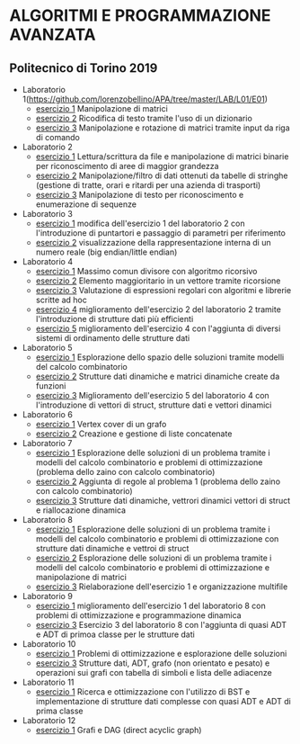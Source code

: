 # ALGORITMI E PROGRAMMAZIONE AVANZATA
## Politecnico di Torino 2019

* Laboratorio 1(https://github.com/lorenzobellino/APA/tree/master/LAB/L01/E01)
  + [esercizio 1](https://github.com/lorenzobellino/APA/tree/master/LAB/L01/E01)
    Manipolazione di matrici
  + [esercizio 2](https://github.com/lorenzobellino/APA/tree/master/LAB/L01/E02)
    Ricodifica di testo tramite l'uso di un dizionario
  + [esercizio 3](https://github.com/lorenzobellino/APA/tree/master/LAB/L01/E03)
    Manipolazione e rotazione di matrici tramite input da riga di comando
* Laboratorio 2
  + [esercizio 1](https://github.com/lorenzobellino/APA/tree/master/LAB/L02/E01)
    Lettura/scrittura da file e manipolazione di matrici binarie per riconoscimento di aree di maggior grandezza
  + [esercizio 2](https://github.com/lorenzobellino/APA/tree/master/LAB/L02/E02)
    Manipolazione/filtro di dati ottenuti da tabelle di stringhe (gestione di tratte, orari e ritardi per una azienda di trasporti)
  + [esercizio 3](https://github.com/lorenzobellino/APA/tree/master/LAB/L02/E03)
    Manipolazione di testo per riconoscimento e enumerazione di sequenze
* Laboratorio 3
  + [esercizio 1](https://github.com/lorenzobellino/APA/tree/master/LAB/L03/E01)
    modifica dell'esercizio 1 del laboratorio 2 con l'introduzione di puntartori e passaggio di parametri per riferimento
  + [esercizio 2](https://github.com/lorenzobellino/APA/tree/master/LAB/L03/E02)
    visualizzazione della rappresentazione interna di un numero reale (big endian/little endian)
* Laboratorio 4
  + [esercizio 1](https://github.com/lorenzobellino/APA/tree/master/LAB/L04/E01)
    Massimo comun divisore con algoritmo ricorsivo
  + [esercizio 2](https://github.com/lorenzobellino/APA/tree/master/LAB/L04/E02)
    Elemento maggioritario in un vettore tramite ricorsione
  + [esercizio 3](https://github.com/lorenzobellino/APA/tree/master/LAB/L04/E03)
    Valutazione di espressioni regolari con algoritmi e librerie scritte ad hoc
  + [esercizio 4](https://github.com/lorenzobellino/APA/tree/master/LAB/L04/E04)
    miglioramento dell'esercizio 2 del laboratorio 2 tramite l'introduzione di strutture dati più efficienti
  + [esercizio 5](https://github.com/lorenzobellino/APA/tree/master/LAB/L04/E05)
    miglioramento dell'esercizio 4 con l'aggiunta di diversi sistemi di ordinamento delle strutture dati
* Laboratorio 5
  + [esercizio 1](https://github.com/lorenzobellino/APA/tree/master/LAB/L05/E01)
    Esplorazione dello spazio delle soluzioni tramite modelli del calcolo combinatorio
  + [esercizio 2](https://github.com/lorenzobellino/APA/tree/master/LAB/L05/E02)
    Strutture dati dinamiche e matrici dinamiche create da funzioni
  + [esercizio 3](https://github.com/lorenzobellino/APA/tree/master/LAB/L05/E03)
    Miglioramento dell'esercizio 5 del laboratorio 4 con l'introduzione di vettori di struct, strutture dati e vettori dinamici
* Laboratorio 6
  + [esercizio 1](https://github.com/lorenzobellino/APA/tree/master/LAB/L06/E01)
    Vertex cover di un grafo
  + [esercizio 2](https://github.com/lorenzobellino/APA/tree/master/LAB/L06/E02)
    Creazione e gestione di liste concatenate
* Laboratorio 7
  + [esercizio 1](https://github.com/lorenzobellino/APA/tree/master/LAB/L07/E01)
    Esplorazione delle soluzioni di un problema tramite i modelli del calcolo combinatorio e problemi di ottimizzazione (problema dello zaino con calcolo combinatorio)
  + [esercizio 2](https://github.com/lorenzobellino/APA/tree/master/LAB/L07/E02)
    Aggiunta di regole al problema 1 (problema dello zaino con calcolo combinatorio)
  + [esercizio 3](https://github.com/lorenzobellino/APA/tree/master/LAB/L07/E03)
    Strutture dati dinamiche, vettrori dinamici vettori di struct e riallocazione dinamica
* Laboratorio 8
  + [esercizio 1](https://github.com/lorenzobellino/APA/tree/master/LAB/L08/E01)
    Esplorazione delle soluzioni di un problema tramite i modelli del calcolo combinatorio e problemi di ottimizzazione con strutture dati dinamiche e vettroi di struct
  + [esercizio 2](https://github.com/lorenzobellino/APA/tree/master/LAB/L08/E02)
    Esplorazione delle soluzioni di un problema tramite i modelli del calcolo combinatorio e problemi di ottimizzazione e manipolazione di matrici
  + [esercizio 3](https://github.com/lorenzobellino/APA/tree/master/LAB/L08/E03)
    Rielaborazione dell'esercizio 1 e organizzazione multifile
* Laboratorio 9
  + [esercizio 1](https://github.com/lorenzobellino/APA/tree/master/LAB/L09/E01)
    miglioramento dell'esercizio 1 del laboratorio 8 con problemi di ottimizzazione e programmazione dinamica
  + [esercizio 3](https://github.com/lorenzobellino/APA/tree/master/LAB/L09/E03)
    Esercizio 3 del laboratorio 8 con l'aggiunta di quasi ADT e ADT di primoa classe per le strutture dati
* Laboratorio 10
  + [esercizio 1](https://github.com/lorenzobellino/APA/tree/master/LAB/L10/E01)
    Problemi di ottimizzazione e esplorazione delle soluzioni
  + [esercizio 3](https://github.com/lorenzobellino/APA/tree/master/LAB/L10/E03)
    Strutture dati, ADT, grafo (non orientato e pesato) e operazioni sui grafi con tabella di simboli e lista delle adiacenze
* Laboratorio 11
  + [esercizio 1](https://github.com/lorenzobellino/APA/tree/master/LAB/L11/E01)
    Ricerca e ottimizzazione con l'utilizzo di BST e implementazione di strutture dati complesse con quasi ADT e ADT di prima classe
* Laboratorio 12
  + [esercizio 1](https://github.com/lorenzobellino/APA/tree/master/LAB/L12/E1)
    Grafi e DAG (direct acyclic graph)

